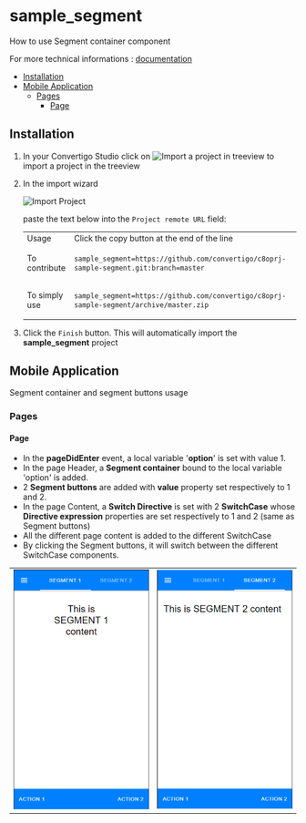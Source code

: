 


# sample_segment

How to use Segment container component


For more technical informations : [documentation](./project.md)

- [Installation](#installation)
- [Mobile Application](#mobile-application)
    - [Pages](#pages)
        - [Page](#page)


## Installation

1. In your Convertigo Studio click on ![](https://github.com/convertigo/convertigo/blob/develop/eclipse-plugin-studio/icons/studio/project_import.gif?raw=true "Import a project in treeview") to import a project in the treeview
2. In the import wizard

   ![](https://github.com/convertigo/convertigo/blob/develop/eclipse-plugin-studio/tomcat/webapps/convertigo/templates/ftl/project_import_wzd.png?raw=true "Import Project")
   
   paste the text below into the `Project remote URL` field:
   <table>
     <tr><td>Usage</td><td>Click the copy button at the end of the line</td></tr>
     <tr><td>To contribute</td><td>

     ```
     sample_segment=https://github.com/convertigo/c8oprj-sample-segment.git:branch=master
     ```
     </td></tr>
     <tr><td>To simply use</td><td>

     ```
     sample_segment=https://github.com/convertigo/c8oprj-sample-segment/archive/master.zip
     ```
     </td></tr>
    </table>
3. Click the `Finish` button. This will automatically import the __sample_segment__ project


## Mobile Application

Segment container and segment buttons usage

### Pages

#### Page

<ul>
<li>In the <b>pageDidEnter</b> event, a local variable '<b>option</b>' is set with value 1.</li>
<li>In the page Header, a <b>Segment container</b> bound to the local variable 'option' is added.</li>
<li>2 <b>Segment buttons</b> are added with <b>value</b> property set respectively to 1 and 2.</li>
<li>In the page Content, a <b>Switch Directive</b> is set with 2 <b>SwitchCase</b> whose <b>Directive expression</b> properties are set respectively to 1 and 2 (same as Segment buttons)</li>
<li>All the different page content is added to the different SwitchCase</li>
<li>By clicking the Segment buttons, it will switch between the different SwitchCase components.</li>
</ul>
<table>
<tr>
<td><img src="doc/segment1.png" /></td>
<td><img src="doc/segment2.png" /></td>
</tr>
</table>




